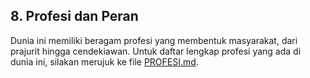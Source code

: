 ## 8. Profesi dan Peran

Dunia ini memiliki beragam profesi yang membentuk masyarakat, dari prajurit hingga cendekiawan. Untuk daftar lengkap profesi yang ada di dunia ini, silakan merujuk ke file [PROFESI.md](../PROFESI.md).
